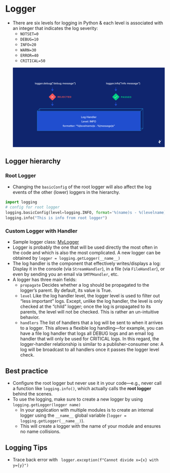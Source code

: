 # Logger

- There are six levels for logging in Python & each level is associated with an integer that indicates the log severity:
  - `NOTSET=0`
  - `DEBUG=10`
  - `INFO=20`
  - `WARN=30`
  - `ERROR=40`
  - `CRITICAL=50`
  <p align="center"><img src='./img/logger_level.png'></p>

## Logger hierarchy

### Root Logger

- Changing the `basicConfig` of the root logger will also affect the log events of the other (lower) loggers in the hierarchy.

```Python
import logging
# config for root logger
logging.basicConfig(level=logging.INFO, format='%(name)s - %(levelname)s - %(message)s')
logging.info("This is info from root logger")
```

### Custom Logger with Handler

- Sample logger class: [MyLogger](./utils/__init__.py)
- Logger is probably the one that will be used directly the most often in the code and which is also the most complicated. A new logger can be obtained by `logger = logging.getLogger(__name__)`
- The log handler is the component that effectively writes/displays a log: Display it in the console (via `StreamHandler`), in a file (via `FileHandler`), or even by sending you an email via `SMTPHandler`, etc.
- A logger has three main fields:
  - `propagate` Decides whether a log should be propagated to the logger’s parent. By default, its value is True.
  - `level` Like the log handler level, the logger level is used to filter out “less important” logs. Except, unlike the log handler, the level is only checked at the “child” logger; once the log is propagated to its parents, the level will not be checked. This is rather an un-intuitive behavior.
  - `handlers` The list of handlers that a log will be sent to when it arrives to a logger. This allows a flexible log handling—for example, you can have a file log handler that logs all DEBUG logs and an email log handler that will only be used for CRITICAL logs. In this regard, the logger-handler relationship is similar to a publisher-consumer one: A log will be broadcast to all handlers once it passes the logger level check.

## Best practice

- Configure the root logger but never use it in your code—e.g., never call a function like `logging.info()`, which actually calls the **root logger** behind the scenes.
- To use the logging, make sure to create a new logger by using `logging.getLogger(logger name)`
  - In your application with multiple modules is to create an internal logger using the `__name__` global variable (`logger = logging.getLogger(__name__)`).
  - This will create a logger with the name of your module and ensures no name collisions.

## Logging Tips

- Trace back error with ` logger.exception(f"Cannot divide x={x} with y={y}")`
